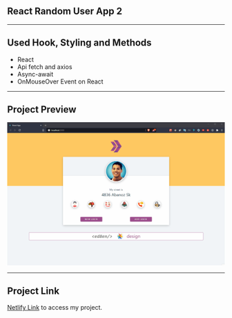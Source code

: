 ## React Random User App 2

<hr>

## Used Hook, Styling and Methods

- React
- Api fetch and axios
- Async-await
- OnMouseOver Event on React

<hr>

## Project Preview

![Random User App](random-user-app.gif)

<hr>

## Project Link

<a href="https://apprandom-user.netlify.app/" target="_blank">Netlify Link</a> to access my project.
